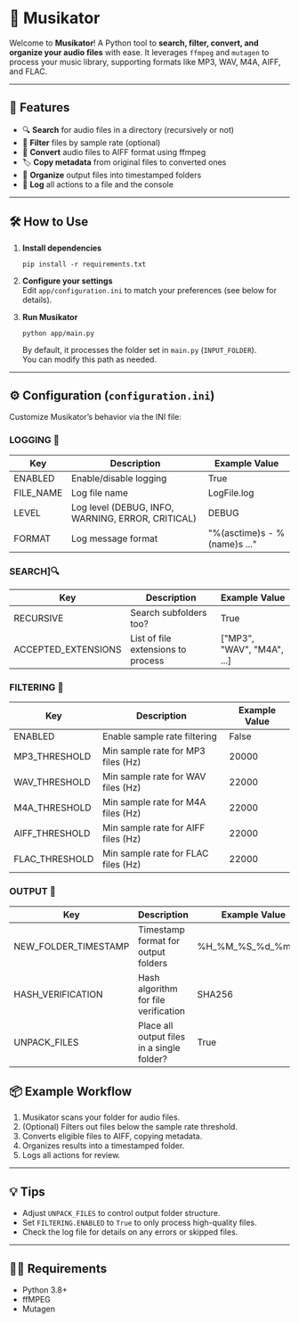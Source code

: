 # 🎵 Musikator

Welcome to **Musikator**! A Python tool to **search, filter, convert, and organize your audio files** with ease. It leverages `ffmpeg` and `mutagen` to process your music library, supporting formats like MP3, WAV, M4A, AIFF, and FLAC.

---

## 🚀 Features

- 🔍 **Search** for audio files in a directory (recursively or not)
- 🧹 **Filter** files by sample rate (optional)
- 🔄 **Convert** audio files to AIFF format using ffmpeg
- 🏷️ **Copy metadata** from original files to converted ones
- 📁 **Organize** output files into timestamped folders
- 📝 **Log** all actions to a file and the console

---

## 🛠️ How to Use

1. **Install dependencies**  
   ```
   pip install -r requirements.txt
   ```

2. **Configure your settings**  
   Edit `app/configuration.ini` to match your preferences (see below for details).

3. **Run Musikator**  
   ```
   python app/main.py
   ```
   By default, it processes the folder set in `main.py` (`INPUT_FOLDER`).  
   You can modify this path as needed.

---

## ⚙️ Configuration (`configuration.ini`)

Customize Musikator’s behavior via the INI file:

### LOGGING 📝

| Key         | Description                                      | Example Value                |
|-------------|--------------------------------------------------|------------------------------|
| ENABLED     | Enable/disable logging                           | True                         |
| FILE_NAME   | Log file name                                    | LogFile.log                  |
| LEVEL       | Log level (DEBUG, INFO, WARNING, ERROR, CRITICAL)| DEBUG                        |
| FORMAT      | Log message format                               | "%(asctime)s - %(name)s ..." |

### SEARCH]🔍

| Key                | Description                                 | Example Value                |
|--------------------|---------------------------------------------|------------------------------|
| RECURSIVE          | Search subfolders too?                      | True                         |
| ACCEPTED_EXTENSIONS| List of file extensions to process          | ["MP3", "WAV", "M4A", ...]   |

### FILTERING 🧹

| Key           | Description                                      | Example Value                |
|---------------|--------------------------------------------------|------------------------------|
| ENABLED       | Enable sample rate filtering                     | False                        |
| MP3_THRESHOLD | Min sample rate for MP3 files (Hz)               | 20000                        |
| WAV_THRESHOLD | Min sample rate for WAV files (Hz)               | 22000                        |
| M4A_THRESHOLD | Min sample rate for M4A files (Hz)               | 22000                        |
| AIFF_THRESHOLD| Min sample rate for AIFF files (Hz)              | 22000                        |
| FLAC_THRESHOLD| Min sample rate for FLAC files (Hz)              | 22000                        |

### OUTPUT 📁

| Key                | Description                                 | Example Value                |
|--------------------|---------------------------------------------|------------------------------|
| NEW_FOLDER_TIMESTAMP| Timestamp format for output folders         | %H_%M_%S_%d_%m_%Y            |
| HASH_VERIFICATION  | Hash algorithm for file verification        | SHA256                       |
| UNPACK_FILES       | Place all output files in a single folder?  | True                         |

## 📦 Example Workflow

1. Musikator scans your folder for audio files.
2. (Optional) Filters out files below the sample rate threshold.
3. Converts eligible files to AIFF, copying metadata.
4. Organizes results into a timestamped folder.
5. Logs all actions for review.

---

## 💡 Tips

- Adjust `UNPACK_FILES` to control output folder structure.
- Set `FILTERING.ENABLED` to `True` to only process high-quality files.
- Check the log file for details on any errors or skipped files.

---

## 🧑‍💻 Requirements

- Python 3.8+
- ffMPEG
- Mutagen
